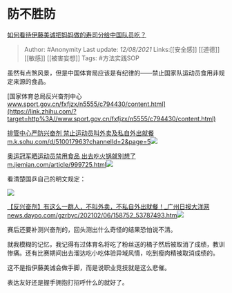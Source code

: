 # 防不胜防
[如何看待伊藤美诚把妈妈做的寿司分给中国队员吃？](https://www.zhihu.com/question/475943096/answer/2050011010)

> Author: #Anonymity
> Last update: *12/08/2021*
> Links:[[安全感]] [[道德]] [[敏感]] [[被害妄想]]
> Tags: #方法实践SOP

虽然有点煞风景，但是中国体育局应该是有纪律的——禁止国家队运动员食用非规定来源的食品。

[国家体育总局反兴奋剂中心​www.sport.gov.cn/fxfjzx/n5555/c794430/content.html](https://link.zhihu.com/?target=http%3A//www.sport.gov.cn/fxfjzx/n5555/c794430/content.html)

[排管中心严防兴奋剂 禁止运动员叫外卖及私自外出就餐​m.k.sohu.com/d/510017963?channelId=2&page=5![](https://pic1.zhimg.com/v2-18eb23a519c08065ed4b9f4370659cc8_180x120.jpg)](https://link.zhihu.com/?target=https%3A//m.k.sohu.com/d/510017963%3FchannelId%3D2%26page%3D5)

[奥运冠军晒运动员禁用食品 出去吃火锅就别想了​m.jiemian.com/article/999725.html![](https://pic4.zhimg.com/v2-a6cf2b6d3f3f39378332a6e00ec94583_ipico.jpg)](https://link.zhihu.com/?target=https%3A//m.jiemian.com/article/999725.html)

看清楚国乒自己的明文规定：

![](https://pic1.zhimg.com/50/v2-e6b94e4fdc5012378bdf37b5aefbb263_720w.jpg?source=1940ef5c)

[【反兴奋剂】有这么一群人，不叫外卖，不私自外出就餐！_广州日报大洋网​news.dayoo.com/gzrbyc/202102/06/158752_53787493.htm![](https://pic3.zhimg.com/v2-a047bc5ce1244871b033977ae536bb26_ipico.jpg)](https://link.zhihu.com/?target=https%3A//news.dayoo.com/gzrbyc/202102/06/158752_53787493.htm)

赛后还要补测兴奋剂的，回头测出什么奇怪的结果恐怕说不清。

就我模糊的记忆，我记得有过体育名将吃了粉丝送的橘子然后被取消了成绩，教训惨痛。还有比赛期间出去溜达吃小吃体验异域风情，吃到瘦肉精被取消成绩的。

这不是指伊藤美诚会做手脚，而是说职业竞技就是这么悲催。

表达友好还是握手拥抱打招呼什么的就好了。
